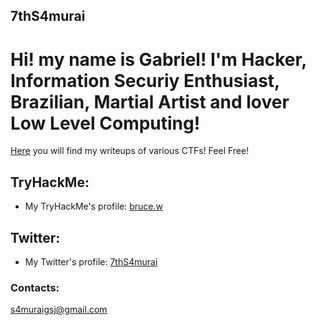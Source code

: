 ## 7thS4murai

# Hi! my name is Gabriel! I'm Hacker, Information Securiy Enthusiast, Brazilian, Martial Artist and lover Low Level Computing!

[Here](7ths4murai.github.io/ctfs) you will find my writeups of various CTFs!
Feel Free!

## TryHackMe:
  - My TryHackMe's profile: [bruce.w](https://tryhackme.com/p/bruce.w)

## Twitter:
  - My Twitter's profile: [7thS4murai](twitter.com/7thS4murai)

### Contacts:
s4muraigsj@gmail.com
